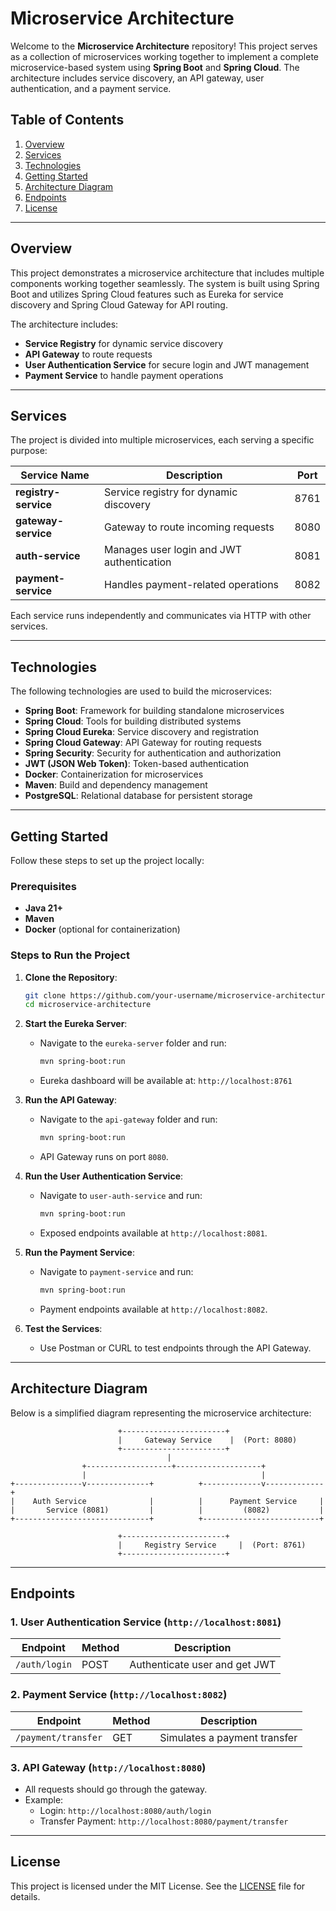 # Microservice Architecture

Welcome to the **Microservice Architecture** repository! This project serves as a collection of microservices working together to implement a complete microservice-based system using **Spring Boot** and **Spring Cloud**. The architecture includes service discovery, an API gateway, user authentication, and a payment service.

## Table of Contents

1. [Overview](#overview)
2. [Services](#services)
3. [Technologies](#technologies)
4. [Getting Started](#getting-started)
5. [Architecture Diagram](#architecture-diagram)
6. [Endpoints](#endpoints)
7. [License](#license)

---

## Overview

This project demonstrates a microservice architecture that includes multiple components working together seamlessly. The system is built using Spring Boot and utilizes Spring Cloud features such as Eureka for service discovery and Spring Cloud Gateway for API routing.

The architecture includes:

- **Service Registry** for dynamic service discovery
- **API Gateway** to route requests
- **User Authentication Service** for secure login and JWT management
- **Payment Service** to handle payment operations

---

## Services

The project is divided into multiple microservices, each serving a specific purpose:

| Service Name          | Description                               | Port |
| --------------------- | ----------------------------------------- | ---- |
| **registry-service**     | Service registry for dynamic discovery    | 8761 |
| **gateway-service**       | Gateway to route incoming requests        | 8080 |
| **auth-service** | Manages user login and JWT authentication | 8081 |
| **payment-service**   | Handles payment-related operations        | 8082 |

Each service runs independently and communicates via HTTP with other services.

---

## Technologies

The following technologies are used to build the microservices:

- **Spring Boot**: Framework for building standalone microservices
- **Spring Cloud**: Tools for building distributed systems
- **Spring Cloud Eureka**: Service discovery and registration
- **Spring Cloud Gateway**: API Gateway for routing requests
- **Spring Security**: Security for authentication and authorization
- **JWT (JSON Web Token)**: Token-based authentication
- **Docker**: Containerization for microservices
- **Maven**: Build and dependency management
- **PostgreSQL**: Relational database for persistent storage

---

## Getting Started

Follow these steps to set up the project locally:

### Prerequisites

- **Java 21+**
- **Maven**
- **Docker** (optional for containerization)

### Steps to Run the Project

1. **Clone the Repository**:

   ```bash
   git clone https://github.com/your-username/microservice-architecture.git
   cd microservice-architecture
   ```

2. **Start the Eureka Server**:

   - Navigate to the `eureka-server` folder and run:
     ```bash
     mvn spring-boot:run
     ```
   - Eureka dashboard will be available at: `http://localhost:8761`

3. **Run the API Gateway**:

   - Navigate to the `api-gateway` folder and run:
     ```bash
     mvn spring-boot:run
     ```
   - API Gateway runs on port `8080`.

4. **Run the User Authentication Service**:

   - Navigate to `user-auth-service` and run:
     ```bash
     mvn spring-boot:run
     ```
   - Exposed endpoints available at `http://localhost:8081`.

5. **Run the Payment Service**:

   - Navigate to `payment-service` and run:
     ```bash
     mvn spring-boot:run
     ```
   - Payment endpoints available at `http://localhost:8082`.

6. **Test the Services**:

   - Use Postman or CURL to test endpoints through the API Gateway.

---

## Architecture Diagram

Below is a simplified diagram representing the microservice architecture:

```
                        +-----------------------+
                        |     Gateway Service    |  (Port: 8080)
                        +-----------------------+
                                   |
                +-------------------+-------------------+
                |                                       |
+---------------v--------------+          +-------------v-------------+
|    Auth Service              |          |      Payment Service     |
|       Service (8081)         |          |         (8082)           |
+------------------------------+          +--------------------------+
                                   
                        +-----------------------+
                        |     Registry Service     |  (Port: 8761)
                        +-----------------------+
```

---

## Endpoints

### 1. **User Authentication Service** (`http://localhost:8081`)

| Endpoint      | Method | Description                   |
| ------------- | ------ | ----------------------------- |
| `/auth/login` | POST   | Authenticate user and get JWT |

### 2. **Payment Service** (`http://localhost:8082`)

| Endpoint            | Method | Description                  |
| ------------------- | ------ | ---------------------------- |
| `/payment/transfer` | GET    | Simulates a payment transfer |

### 3. **API Gateway** (`http://localhost:8080`)

- All requests should go through the gateway.
- Example:
  - Login: `http://localhost:8080/auth/login`
  - Transfer Payment: `http://localhost:8080/payment/transfer`

---

## License

This project is licensed under the MIT License. See the [LICENSE](LICENSE) file for details.

